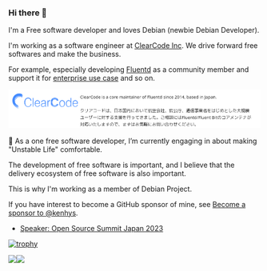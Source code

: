 ### Hi there 👋

I'm a Free software developer and loves Debian (newbie Debian Developer).

I'm working as a software engineer at [ClearCode Inc](https://www.clear-code.com).
We drive forward free softwares and make the business.

For example, especially developing [Fluentd](https://www.fluentd.org/) as a community member and support it for [enterprise use case](https://www.fluentd.org/enterprise_services) and so on.

![](images/fluentd-enterprise-support.png)

<!--
**kenhys/kenhys** is a ✨ _special_ ✨ repository because its `README.md` (this file) appears on your GitHub profile.

Here are some ideas to get you started:

- 🔭 I’m currently working on ...
- 🌱 I’m currently learning ...
- 👯 I’m looking to collaborate on ...
- 🤔 I’m looking for help with ...
- 💬 Ask me about ...
- 📫 How to reach me: ...
- 😄 Pronouns: ...
- ⚡ Fun fact: ...
-->

🔭 As a one free software developer, I’m currently engaging in about making "Unstable Life" comfortable.

The development of free software is important, and I believe that the delivery ecosystem
of free software is also important.

This is why I'm working as a member of Debian Project.

If you have interest to become a GitHub sponsor of mine, see [Become a sponsor to @kenhys](https://github.com/sponsors/kenhys).

<!-- Open Source Summit JAPAN 2023 speaker badge -->
* [Speaker: Open Source Summit Japan 2023](https://www.credly.com/badges/495286dc-e96b-4a4c-b8c0-9036ef3fc735/public_url)

[![trophy](https://github-profile-trophy.vercel.app/?username=kenhys&row=2&column=3)](https://github.com/ryo-ma/github-profile-trophy)

<a href="https://github.com/anuraghazra/github-readme-stats">
  <img align="left" src="https://github-readme-stats.vercel.app/api?username=kenhys&count_private=true&show_icons=true&theme=tokyonight" />
</a>
<a href="https://github.com/anuraghazra/github-readme-stats">
  <img align="left" src="https://github-readme-stats.vercel.app/api/top-langs/?username=kenhys&theme=tokyonight" />
</a>
